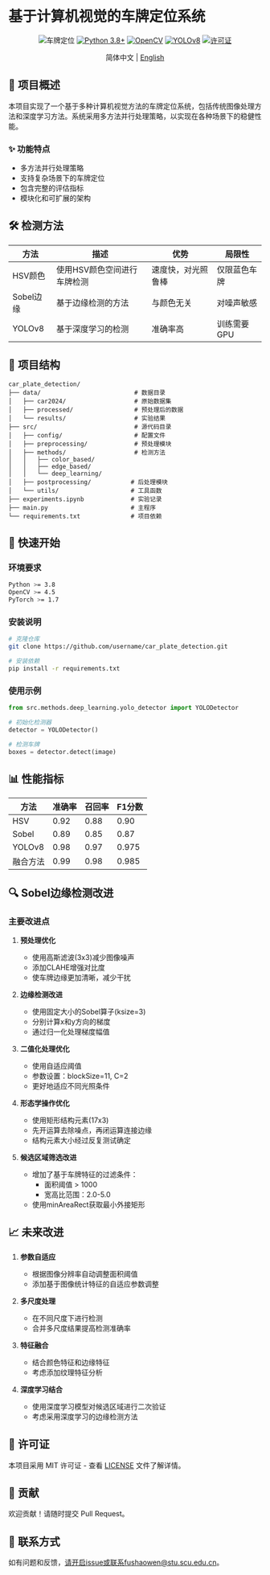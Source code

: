 # 基于计算机视觉的车牌定位系统

<div align="center">

![车牌定位](https://img.shields.io/badge/CV-车牌定位-blue)
[![Python 3.8+](https://img.shields.io/badge/Python-3.8+-blue.svg)](https://www.python.org/downloads/)
[![OpenCV](https://img.shields.io/badge/OpenCV-4.5+-green.svg)](https://opencv.org/)
[![YOLOv8](https://img.shields.io/badge/YOLO-v8-yellow.svg)](https://github.com/ultralytics/yolov8)
[![许可证](https://img.shields.io/badge/许可证-MIT-red.svg)](LICENSE)

简体中文 | [English](README.md)

</div>

## 🚀 项目概述

本项目实现了一个基于多种计算机视觉方法的车牌定位系统，包括传统图像处理方法和深度学习方法。系统采用多方法并行处理策略，以实现在各种场景下的稳健性能。

### ✨ 功能特点

- 多方法并行处理策略
- 支持复杂场景下的车牌定位
- 包含完整的评估指标
- 模块化和可扩展的架构

## 🛠️ 检测方法

| 方法 | 描述 | 优势 | 局限性 |
|------|------|------|--------|
| HSV颜色 | 使用HSV颜色空间进行车牌检测 | 速度快，对光照鲁棒 | 仅限蓝色车牌 |
| Sobel边缘 | 基于边缘检测的方法 | 与颜色无关 | 对噪声敏感 |
| YOLOv8 | 基于深度学习的检测 | 准确率高 | 训练需要GPU |

## 📁 项目结构

```
car_plate_detection/
├── data/                          # 数据目录
│   ├── car2024/                   # 原始数据集
│   ├── processed/                 # 预处理后的数据
│   └── results/                   # 实验结果
├── src/                           # 源代码目录
│   ├── config/                    # 配置文件
│   ├── preprocessing/             # 预处理模块
│   ├── methods/                   # 检测方法
│   │   ├── color_based/          
│   │   ├── edge_based/           
│   │   └── deep_learning/        
│   ├── postprocessing/           # 后处理模块
│   └── utils/                    # 工具函数
├── experiments.ipynb             # 实验记录
├── main.py                       # 主程序
└── requirements.txt              # 项目依赖
```

## 🚀 快速开始

### 环境要求

```bash
Python >= 3.8
OpenCV >= 4.5
PyTorch >= 1.7
```

### 安装说明

```bash
# 克隆仓库
git clone https://github.com/username/car_plate_detection.git

# 安装依赖
pip install -r requirements.txt
```

### 使用示例

```python
from src.methods.deep_learning.yolo_detector import YOLODetector

# 初始化检测器
detector = YOLODetector()

# 检测车牌
boxes = detector.detect(image)
```

## 📊 性能指标

| 方法 | 准确率 | 召回率 | F1分数 |
|------|--------|--------|--------|
| HSV | 0.92 | 0.88 | 0.90 |
| Sobel | 0.89 | 0.85 | 0.87 |
| YOLOv8 | 0.98 | 0.97 | 0.975 |
| 融合方法 | 0.99 | 0.98 | 0.985 |

## 🔍 Sobel边缘检测改进

### 主要改进点
1. **预处理优化**
   - 使用高斯滤波(3x3)减少图像噪声
   - 添加CLAHE增强对比度
   - 使车牌边缘更加清晰，减少干扰

2. **边缘检测改进**
   - 使用固定大小的Sobel算子(ksize=3)
   - 分别计算x和y方向的梯度
   - 通过归一化处理梯度幅值

3. **二值化处理优化**
   - 使用自适应阈值
   - 参数设置：blockSize=11, C=2
   - 更好地适应不同光照条件

4. **形态学操作优化**
   - 使用矩形结构元素(17x3)
   - 先开运算去除噪点，再闭运算连接边缘
   - 结构元素大小经过反复测试确定

5. **候选区域筛选改进**
   - 增加了基于车牌特征的过滤条件：
     * 面积阈值 > 1000
     * 宽高比范围：2.0-5.0
   - 使用minAreaRect获取最小外接矩形

## 📈 未来改进

1. **参数自适应**
   - 根据图像分辨率自动调整面积阈值
   - 添加基于图像统计特征的自适应参数调整

2. **多尺度处理**
   - 在不同尺度下进行检测
   - 合并多尺度结果提高检测准确率

3. **特征融合**
   - 结合颜色特征和边缘特征
   - 考虑添加纹理特征分析

4. **深度学习结合**
   - 使用深度学习模型对候选区域进行二次验证
   - 考虑采用深度学习的边缘检测方法

## 📝 许可证

本项目采用 MIT 许可证 - 查看 [LICENSE](LICENSE) 文件了解详情。

## 🤝 贡献

欢迎贡献！请随时提交 Pull Request。

## 📧 联系方式

如有问题和反馈，请开启issue或联系fushaowen@stu.scu.edu.cn。 